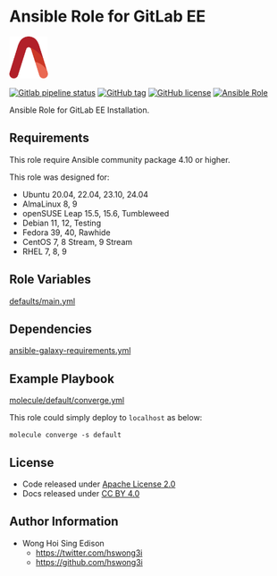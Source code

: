 # Ansible Role for GitLab EE

<a href="https://alvistack.com" title="AlviStack" target="_blank"><img src="/alvistack.svg" height="75" alt="AlviStack"></a>

[![Gitlab pipeline status](https://img.shields.io/gitlab/pipeline/alvistack/ansible-role-gitlab_ee/master)](https://gitlab.com/alvistack/ansible-role-gitlab_ee/-/pipelines)
[![GitHub tag](https://img.shields.io/github/tag/alvistack/ansible-role-gitlab_ee.svg)](https://github.com/alvistack/ansible-role-gitlab_ee/tags)
[![GitHub license](https://img.shields.io/github/license/alvistack/ansible-role-gitlab_ee.svg)](https://github.com/alvistack/ansible-role-gitlab_ee/blob/master/LICENSE)
[![Ansible Role](https://img.shields.io/badge/galaxy-alvistack.gitlab_ee-blue.svg)](https://galaxy.ansible.com/alvistack/gitlab_ee)

Ansible Role for GitLab EE Installation.

## Requirements

This role require Ansible community package 4.10 or higher.

This role was designed for:

- Ubuntu 20.04, 22.04, 23.10, 24.04
- AlmaLinux 8, 9
- openSUSE Leap 15.5, 15.6, Tumbleweed
- Debian 11, 12, Testing
- Fedora 39, 40, Rawhide
- CentOS 7, 8 Stream, 9 Stream
- RHEL 7, 8, 9

## Role Variables

[defaults/main.yml](defaults/main.yml)

## Dependencies

[ansible-galaxy-requirements.yml](ansible-galaxy-requirements.yml)

## Example Playbook

[molecule/default/converge.yml](molecule/default/converge.yml)

This role could simply deploy to `localhost` as below:

    molecule converge -s default

## License

- Code released under [Apache License 2.0](LICENSE)
- Docs released under [CC BY 4.0](http://creativecommons.org/licenses/by/4.0/)

## Author Information

- Wong Hoi Sing Edison
  - <https://twitter.com/hswong3i>
  - <https://github.com/hswong3i>
